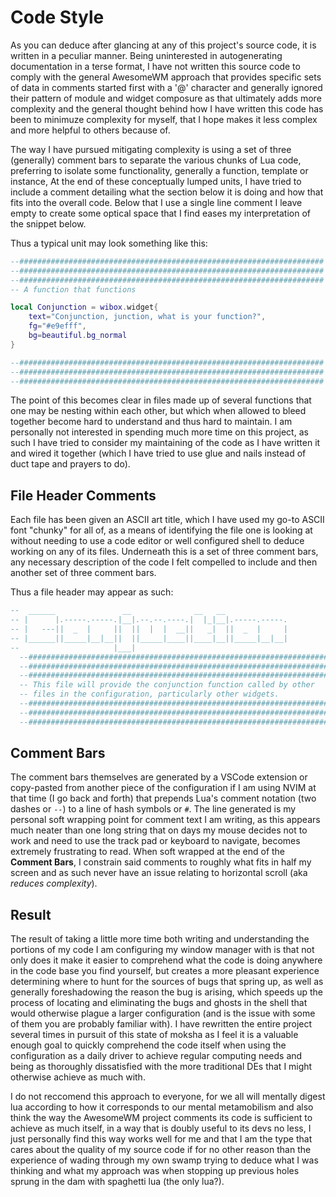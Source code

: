 # Code Style 

As you can deduce after glancing at any of this project's source code, it is written in a peculiar manner. Being uninterested in autogenerating documentation in a terse format, I have not written this source code to comply with the general AwesomeWM approach that provides specific sets of data in comments started first with a '@' character and generally ignored their pattern of module and widget composure as that ultimately adds more complexity and the general thought behind how I have written this code has been to minimuze complexity for myself, that I hope makes it less complex and more helpful to others because of. 

The way I have pursued mitigating complexity is using a set of three (generally) comment bars to separate the various chunks of Lua code, preferring to isolate some functionality, generally a function, template or instance, At the end of these conceptually lumped units, I have tried to include a comment detailing what the section below it is doing and how that fits into the overall code. Below that I use a single line comment I leave empty to create some optical space that I find eases my interpretation of the snippet below. 

Thus a typical unit may look something like this: 

```lua
--####################################################################
--####################################################################
--####################################################################
-- A function that functions 

local Conjunction = wibox.widget{
    text="Conjunction, junction, what is your function?",
    fg="#e9efff",
    bg=beautiful.bg_normal
}

--####################################################################  
--####################################################################  
--####################################################################  
```

The point of this becomes clear in files made up of several functions that one may be nesting within each other, but which when allowed to bleed together become hard to understand and thus hard to maintain. I am personally not interested in spending much more time on this project, as such I have tried to consider my maintaining of the code as I have written it and wired it together (which I have tried to use glue and nails instead of duct tape and prayers to do). 

## File Header Comments

Each file has been given an ASCII art title, which I have used my go-to ASCII font "chunky" for all of, as a means of identifying the file one is looking at without needing to use a code editor or well configured shell to deduce working on any of its files. Underneath this is a set of three comment bars, any necessary description of the code I felt compelled to include and then another set of three comment bars.

Thus a file header may appear as such:
```lua
--  ______               __              __   __              
-- |      |.-----.-----.|__|.--.--.----.|  |_|__|.-----.-----.
-- |   ---||  _  |     ||  ||  |  |  __||   _|  ||  _  |     |
-- |______||_____|__|__||  ||_____|____||____|__||_____|__|__|
--                     |___|                                  
  --####################################################################  
  --####################################################################  
  --####################################################################  
  -- This file will provide the conjunction function called by other 
  -- files in the configuration, particularly other widgets.
  --####################################################################  
  --####################################################################  
  --####################################################################  

```

## Comment Bars

The comment bars themselves are generated by a VSCode extension or copy-pasted from another piece of the configuration if I am using NVIM at that time (I go back and forth) that prepends Lua's comment notation (two dashes or `--`) to a line of hash symbols or `#`. The line generated is my personal soft wrapping point for comment text I am writing, as this appears much neater than one long string that on days my mouse decides not to work and need to use the track pad or keyboard to navigate, becomes extremely frustrating to read. When soft wrapped at the end of the **Comment Bars**, I constrain said comments to roughly what fits in half my screen and as such never have an issue relating to horizontal scroll (aka *reduces complexity*).

## Result

The result of taking a little more time both writing and understanding the portions of my code I am configuring my window manager with is that not only does it make it easier to comprehend what the code is doing anywhere in the code base you find yourself, but creates a more pleasant experience determining where to hunt for the sources of bugs that spring up, as well as generally foreshadowing the reason the bug is arising, which speeds up the process of locating and eliminating the bugs and ghosts in the shell that would otherwise plague a larger configuration (and is the issue with some of them you are probably familiar with). I have rewritten the entire project several times in pursuit of this state of moksha as I feel it is a valuable enough goal to quickly comprehend the code itself when using the configuration as a daily driver to achieve regular computing needs and being as thoroughly dissatisfied with the more traditional DEs that I might otherwise achieve as much with. 

I do not reccomend this approach to everyone, for we all will mentally digest lua according to how it corresponds to our mental metamobilism and also think the way the AwesomeWM project comments its code is sufficient to achieve as much itself, in a way that is doubly useful to its devs no less, I just personally find this way works well for me and that I am the type that cares about the quality of my source code if for no other reason than the experience of wading through my own swamp trying to deduce what I was thinking and what my approach was when stopping up previous holes sprung in the dam with spaghetti lua (the only lua?).
